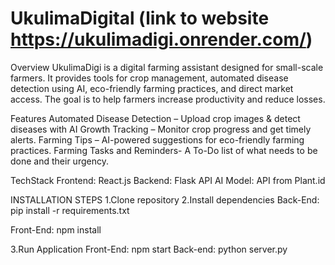 # UkulimaDigital (link to website https://ukulimadigi.onrender.com/)

Overview
UkulimaDigi is a digital farming assistant designed for small-scale farmers. It provides tools for crop management, automated disease detection using AI, eco-friendly farming practices, and direct market access. The goal is to help farmers increase productivity and reduce losses.

Features
 Automated Disease Detection – Upload crop images & detect diseases with AI
 Growth Tracking – Monitor crop progress and get timely alerts.
 Farming Tips – AI-powered suggestions for eco-friendly farming practices.
 Farming Tasks and Reminders- A To-Do list of what needs to be done and their urgency.

TechStack
Frontend: React.js 
Backend: Flask API
AI Model: API from Plant.id


INSTALLATION STEPS
1.Clone repository
2.Install dependencies
   Back-End:
   pip install -r requirements.txt

   Front-End:
   npm install

3.Run Application
  Front-End: npm start
  Back-end: python server.py

 
